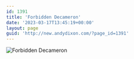 ```yaml
---
id: 1391
title: 'Forbidden Decameron'
date: '2023-03-17T13:45:19+00:00'
layout: page
guid: 'http://new.andydixon.com/?page_id=1391'
---
```


![Forbidden Decameron](https://i0.wp.com/assets.g8x2.ldn.idrivee2-23.com/posters/Forbidden%20Decameron%2001.jpg?w=1200&ssl=1 "Forbidden Decameron")